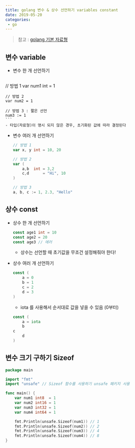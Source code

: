 ```yaml
---
title: golang 변수 & 상수 선언하기 variables constant
date: 2019-05-20
categories:
 - go
---
```




> 참고 :  [golang 기본 자료형](#)



## 변수 variable


- 변수 한 개 선언하기
	```go
// 방법 1
var num1 int = 1
	
	// 방법 2
	var num2 = 1
	
	// 방법 3 : 짧은 선언
	num3 := 1
	```
	- 타입(자료형)이 명시 되지 않은 경우, 초기화된 값에 따라 결정된다


- 변수 여러 개 선언하기

	```go
	// 방법 1
	var x, y int = 10, 20

	// 방법 2
	var (
		a,b  int = 3,2
    	c,d      = "Hi", 10
	)

	// 방법 3
	a, b, c := 1, 2.3, "Hello"
	```





## 상수 const

- 상수 한 개 선언하기

  ```go
  const age1 int = 10
  const age2 = 20
  const age3 // 에러
  ```
  - 상수는 선언할 때 초기값을 무조건 설정해줘야 한다!

  

- 상수 여러 개 선언하기

	```go
	const (
		a = 0
    	b = 1
    	c = 2
    	d = 3
	)
	```

	- iota 를 사용해서 순서대로 값을 넣을 수 있음 (0부터)
	```go
	const (
		a = iota
    	b
   	c
    	d
	)
	```



## 변수 크기 구하기 Sizeof

```go
package main

import "fmt"
import "unsafe" // Sizeof 함수를 사용하기 unsafe 패키지 사용

func main() {
	var num1 int8  = 1
	var num2 int16 = 1
	var num3 int32 = 1
	var num4 int64 = 1

	fmt.Println(unsafe.Sizeof(num1)) // 1
	fmt.Println(unsafe.Sizeof(num2)) // 2
	fmt.Println(unsafe.Sizeof(num3)) // 4
	fmt.Println(unsafe.Sizeof(num4)) // 8
}
```





